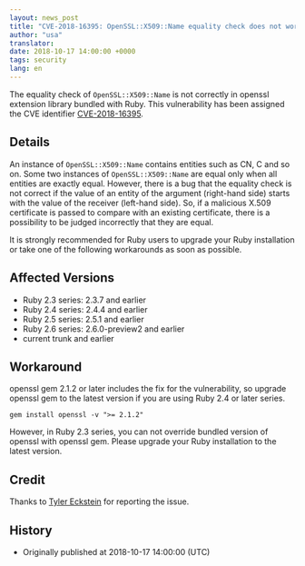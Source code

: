 ```yaml
---
layout: news_post
title: "CVE-2018-16395: OpenSSL::X509::Name equality check does not work correctly"
author: "usa"
translator:
date: 2018-10-17 14:00:00 +0000
tags: security
lang: en
---
```


The equality check of `OpenSSL::X509::Name` is not correctly in openssl extension library bundled with Ruby.
This vulnerability has been assigned the CVE identifier [CVE-2018-16395](http://cve.mitre.org/cgi-bin/cvename.cgi?name=CVE-2018-16395).

## Details

An instance of `OpenSSL::X509::Name` contains entities such as CN, C and so on.
Some two instances of `OpenSSL::X509::Name` are equal only when all entities are exactly equal.
However, there is a bug that the equality check is not correct if the value of an entity of the argument (right-hand side) starts with the value of the receiver (left-hand side).
So, if a malicious X.509 certificate is passed to compare with an existing certificate, there is a possibility to be judged incorrectly that they are equal.

It is strongly recommended for Ruby users to upgrade your Ruby installation or take one of the following workarounds as soon as possible.

## Affected Versions

* Ruby 2.3 series: 2.3.7 and earlier
* Ruby 2.4 series: 2.4.4 and earlier
* Ruby 2.5 series: 2.5.1 and earlier
* Ruby 2.6 series: 2.6.0-preview2 and earlier
* current trunk and earlier

## Workaround

openssl gem 2.1.2 or later includes the fix for the vulnerability, so upgrade openssl gem to the latest version if you are using Ruby 2.4 or later series.

```
gem install openssl -v ">= 2.1.2"
```

However, in Ruby 2.3 series, you can not override bundled version of openssl with openssl gem.
Please upgrade your Ruby installation to the latest version.

## Credit

Thanks to [Tyler Eckstein](https://hackerone.com/tylereckstein) for reporting the issue.

## History

* Originally published at 2018-10-17 14:00:00 (UTC)
